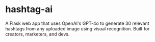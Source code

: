 # hashtag-ai
A Flask web app that uses OpenAI's GPT-4o to generate 30 relevant hashtags from any uploaded image using visual recognition. Built for creators, marketers, and devs.

